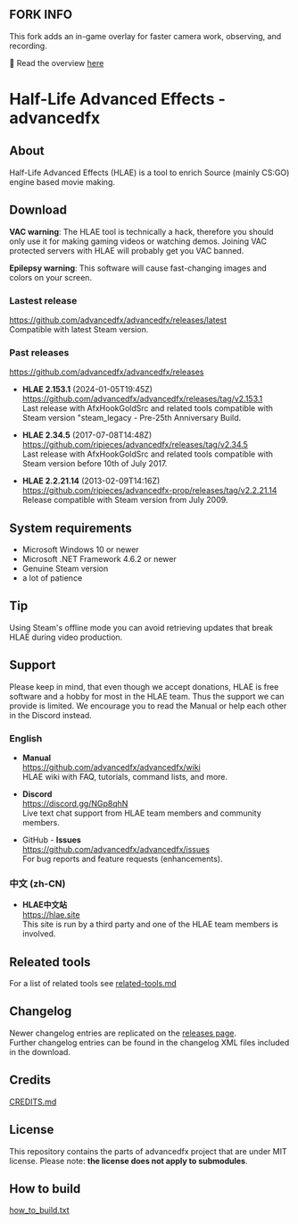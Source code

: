 ## FORK INFO
This fork adds an in-game overlay for faster camera work, observing, and recording.

📖 Read the overview [here](https://github.com/papesgit/advancedfx/wiki)

# Half-Life Advanced Effects - advancedfx

## About

Half-Life Advanced Effects (HLAE) is a tool to enrich Source (mainly CS:GO) engine based movie making.

## Download

**VAC warning**: The HLAE tool is technically a hack, therefore you should only use it for making gaming videos or watching demos. Joining VAC protected servers with HLAE will probably get you VAC banned.

**Epilepsy warning**: This software will cause fast-changing images and colors on your screen.

### Lastest release

https://github.com/advancedfx/advancedfx/releases/latest  
Compatible with latest Steam version.

### Past releases

https://github.com/advancedfx/advancedfx/releases

* **HLAE 2.153.1** (2024-01-05T19:45Z)  
  https://github.com/advancedfx/advancedfx/releases/tag/v2.153.1  
  Last release with AfxHookGoldSrc and related tools compatible with Steam version "steam_legacy - Pre-25th Anniversary Build.

* **HLAE 2.34.5** (2017-07-08T14:48Z)  
  https://github.com/ripieces/advancedfx/releases/tag/v2.34.5  
  Last release with AfxHookGoldSrc and related tools compatible with Steam version before 10th of July 2017.

* **HLAE 2.2.21.14** (2013-02-09T14:16Z)  
  https://github.com/ripieces/advancedfx-prop/releases/tag/v2.2.21.14  
  Release compatible with Steam version from July 2009.

## System requirements

* Microsoft Windows 10 or newer
* Microsoft .NET Framework 4.6.2 or newer
* Genuine Steam version
* a lot of patience

## Tip

Using Steam's offline mode you can avoid retrieving updates that break HLAE during video production.

## Support

Please keep in mind, that even though we accept donations, HLAE is free software and a hobby for most in the HLAE team.
Thus the support we can provide is limited. We encourage you to read the Manual or help each other in the Discord instead.

### English

* **Manual**  
  https://github.com/advancedfx/advancedfx/wiki  
  HLAE wiki with FAQ, tutorials, command lists, and more. 

* **Discord**  
  https://discord.gg/NGp8qhN  
  Live text chat support from HLAE team members and community members.

* GitHub - **Issues**  
  https://github.com/advancedfx/advancedfx/issues  
  For bug reports and feature requests (enhancements).

### 中文 (zh-CN)

 * **HLAE中文站**  
   https://hlae.site  
   This site is run by a third party and one of the HLAE team members is involved.

## Releated tools

For a list of related tools see [related-tools.md](https://github.com/advancedfx/advancedfx/tree/main/related-tools.md)

## Changelog

Newer changelog entries are replicated on the [releases page](https://github.com/advancedfx/advancedfx/releases).  
Further changelog entries can be found in the changelog XML files included in the download.

## Credits

[CREDITS.md](https://github.com/advancedfx/advancedfx/tree/main/CREDITS.md)

## License

This repository contains the parts of advancedfx project that are under MIT license. Please note: **the license does not apply to submodules**.

## How to build

[how_to_build.txt](https://raw.githubusercontent.com/advancedfx/advancedfx/main/how_to_build.txt)

